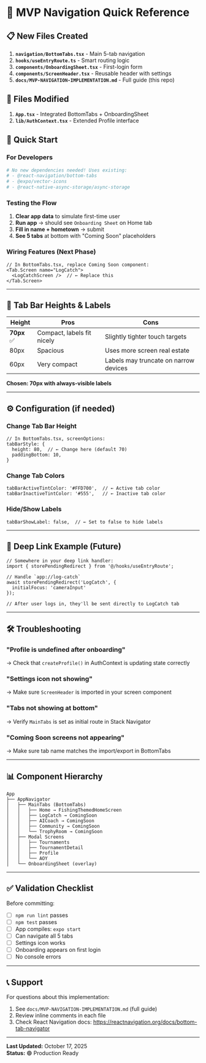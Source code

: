 # 🎣 MVP Navigation Quick Reference

## 📋 New Files Created

1. **`navigation/BottomTabs.tsx`** - Main 5-tab navigation
2. **`hooks/useEntryRoute.ts`** - Smart routing logic
3. **`components/OnboardingSheet.tsx`** - First-login form
4. **`components/ScreenHeader.tsx`** - Reusable header with settings
5. **`docs/MVP-NAVIGATION-IMPLEMENTATION.md`** - Full guide (this repo)

## 🔧 Files Modified

1. **`App.tsx`** - Integrated BottomTabs + OnboardingSheet
2. **`lib/AuthContext.tsx`** - Extended Profile interface

## 🚀 Quick Start

### For Developers

```bash
# No new dependencies needed! Uses existing:
# - @react-navigation/bottom-tabs
# - @expo/vector-icons
# - @react-native-async-storage/async-storage
```

### Testing the Flow

1. **Clear app data** to simulate first-time user
2. **Run app** → should see `Onboarding Sheet` on Home tab
3. **Fill in name + hometown** → submit
4. **See 5 tabs** at bottom with "Coming Soon" placeholders

### Wiring Features (Next Phase)

```tsx
// In BottomTabs.tsx, replace Coming Soon component:
<Tab.Screen name="LogCatch">
  <LogCatchScreen />  // ← Replace this
</Tab.Screen>
```

---

## 🎯 Tab Bar Heights & Labels

| Height | Pros | Cons |
|--------|------|------|
| **70px** ✅ | Compact, labels fit nicely | Slightly tighter touch targets |
| 80px | Spacious | Uses more screen real estate |
| 60px | Very compact | Labels may truncate on narrow devices |

**Chosen: 70px with always-visible labels**

---

## ⚙️ Configuration (if needed)

### Change Tab Bar Height

```tsx
// In BottomTabs.tsx, screenOptions:
tabBarStyle: {
  height: 80,  // ← Change here (default 70)
  paddingBottom: 10,
}
```

### Change Tab Colors

```tsx
tabBarActiveTintColor: '#FFD700',  // ← Active tab color
tabBarInactiveTintColor: '#555',   // ← Inactive tab color
```

### Hide/Show Labels

```tsx
tabBarShowLabel: false,  // ← Set to false to hide labels
```

---

## 🔗 Deep Link Example (Future)

```tsx
// Somewhere in your deep link handler:
import { storePendingRedirect } from '@/hooks/useEntryRoute';

// Handle `app://log-catch`
await storePendingRedirect('LogCatch', {
  initialFocus: 'cameraInput'
});

// After user logs in, they'll be sent directly to LogCatch tab
```

---

## 🛠️ Troubleshooting

### "Profile is undefined after onboarding"
→ Check that `createProfile()` in AuthContext is updating state correctly

### "Settings icon not showing"
→ Make sure `ScreenHeader` is imported in your screen component

### "Tabs not showing at bottom"
→ Verify `MainTabs` is set as initial route in Stack Navigator

### "Coming Soon screens not appearing"
→ Make sure tab name matches the import/export in BottomTabs

---

## 📊 Component Hierarchy

```
App
├── AppNavigator
│   ├── MainTabs (BottomTabs)
│   │   ├── Home → FishingThemedHomeScreen
│   │   ├── LogCatch → ComingSoon
│   │   ├── AICoach → ComingSoon
│   │   ├── Community → ComingSoon
│   │   └── TrophyRoom → ComingSoon
│   ├── Modal Screens
│   │   ├── Tournaments
│   │   ├── TournamentDetail
│   │   ├── Profile
│   │   └── AOY
│   └── OnboardingSheet (overlay)
```

---

## ✅ Validation Checklist

Before committing:

- [ ] `npm run lint` passes
- [ ] `npm test` passes
- [ ] App compiles: `expo start`
- [ ] Can navigate all 5 tabs
- [ ] Settings icon works
- [ ] Onboarding appears on first login
- [ ] No console errors

---

## 📞 Support

For questions about this implementation:
1. See `docs/MVP-NAVIGATION-IMPLEMENTATION.md` (full guide)
2. Review inline comments in each file
3. Check React Navigation docs: https://reactnavigation.org/docs/bottom-tab-navigator

---

**Last Updated:** October 17, 2025  
**Status:** 🟢 Production Ready
